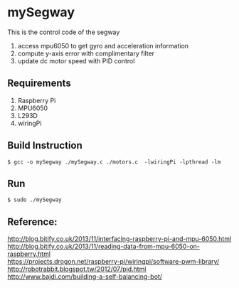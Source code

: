 # mySegway #
This is the control code of the segway 

1. access mpu6050 to get gyro and acceleration information
2. compute y-axis error with complimentary filter
3. update dc motor speed with PID control

## Requirements
1. Raspberry Pi
2. MPU6050
3. L293D
4. wiringPi 


## Build Instruction 
    $ gcc -o mySegway ./mySegway.c ./motors.c  -lwiringPi -lpthread -lm


## Run 
    $ sudo ./mySegway

## Reference: ##
http://blog.bitify.co.uk/2013/11/interfacing-raspberry-pi-and-mpu-6050.html  
http://blog.bitify.co.uk/2013/11/reading-data-from-mpu-6050-on-raspberry.html  
https://projects.drogon.net/raspberry-pi/wiringpi/software-pwm-library/  
http://robotrabbit.blogspot.tw/2012/07/pid.html  
http://www.bajdi.com/building-a-self-balancing-bot/  





